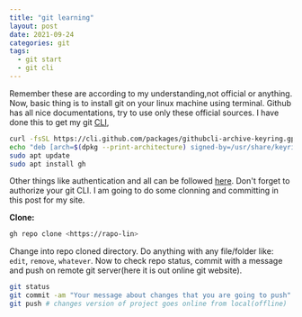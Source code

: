 ```yaml
---
title: "git learning"
layout: post
date: 2021-09-24
categories: git
tags:
  - git start
  - git cli
---
```


Remember these are according to my understanding,not official or anything. Now, basic thing is to install git on your linux machine using terminal. Github has all nice documentations, try to use only these official sources. I have done this to get my git [CLI](https://github.com/cli/cli/blob/trunk/docs/install_linux.md),
```bash
curl -fsSL https://cli.github.com/packages/githubcli-archive-keyring.gpg | sudo gpg --dearmor -o /usr/share/keyrings/githubcli-archive-keyring.gpg
echo "deb [arch=$(dpkg --print-architecture) signed-by=/usr/share/keyrings/githubcli-archive-keyring.gpg] https://cli.github.com/packages stable main" | sudo tee /etc/apt/sources.list.d/github-cli.list > /dev/null
sudo apt update
sudo apt install gh
```

Other things like authentication and all can be followed [here](https://docs.github.com/en/get-started/quickstart/set-up-git). Don't forget to authorize your git CLI. I am going to do some clonning and committing in this post for my site.

**Clone:**
```bash
gh repo clone <https://rapo-lin>
```
Change into repo cloned directory. Do anything with any file/folder like: `edit`, `remove`, `whatever`. Now to check repo status, commit with a message and push on remote git server(here it is out online git website).

```bash
git status
git commit -am "Your message about changes that you are going to push"
git push # changes version of project goes online from local(offline) 
```